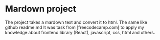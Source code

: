 # Mardown project
The project takes a mardown text and convert it to html.
The same like github readme.md
It was task from [freecodecamp.com] to apply my knowledge about frontend library (React), javascript, css, html and others.
